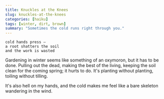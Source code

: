 ```yaml
---
title: Knuckles at the Knees
slug: knuckles-at-the-knees
categories: [haiku]
tags: [winter, dirt, brown]
summary: "Sometimes the cold runs right through you."
---
```


```
cold hands press —
a root shatters the soil
and the work is wasted
```

Gardening in winter seems like something of an oxymoron, but it has to be done.
Pulling out the dead, making the best of the living, keeping the soil clean for the coming spring; it hurts to do.
It's planting without planting, toiling without tilling.

It's also hell on my hands, and the cold makes me feel like a bare skeleton wandering in the wind.
